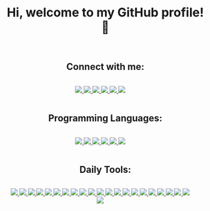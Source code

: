 <div align="center">
  <div id="user-content-toc">
    <ul>
      <summary><h1 style="display: inline-block;">Hi, welcome to my GitHub profile! 👋</h1></summary>
    </ul>
  </div>

  <div id="user-content-toc">
    <ul>
      <summary><h2 style="display: inline-block; list-style-type: none;">Connect with me:</h2></summary>
    </ul>
  </div>
  <a href="mailto:contact@quintenvw.com">
   <img src="https://img.shields.io/static/v1?logo=mailgun&label=&message=Email&color=444444&logoColor=AAA&style=flat-square">
  </a>
  <a href="https://discordapp.com/users/123468845749895170">
   <img src="https://img.shields.io/static/v1?logo=discord&label=&message=Discord&color=444444&logoColor=AAA&style=flat-square">
  </a>
  <a href="https://www.facebook.com/Quintenvw">
   <img src="https://img.shields.io/static/v1?logo=facebook&label=&message=Facebook&color=444444&logoColor=AAA&style=flat-square">
  </a>
  <a href="https://twitter.com/quintenvw_com">
   <img src="https://img.shields.io/static/v1?logo=twitter&label=&message=Twitter&color=444444&logoColor=AAA&style=flat-square">
  </a>
  <a href="https://github.com/Quintenvw">
   <img src="https://img.shields.io/static/v1?logo=github&label=&message=Github&color=444444&logoColor=AAA&style=flat-square">
  </a>
  <a href="https://www.linkedin.com/in/quintenvw">
   <img src="https://img.shields.io/static/v1?logo=linkedin&label=&message=Linkedin&color=444444&logoColor=AAA&style=flat-square">
  </a>

  <div id="user-content-toc">
    <ul>
      <summary><h2 style="display: inline-block; list-style-type: none;">Programming Languages:</h2></summary>
    </ul>
  </div>

  <a href="#">
    <img src="https://img.shields.io/static/v1?logo=python&label=&message=Python&color=444444&logoColor=AAA&style=flat-square">
    <img src="https://img.shields.io/static/v1?logo=javascript&label=&message=JavaScript&color=444444&logoColor=AAA&style=flat-square">
    <img src="https://img.shields.io/static/v1?logo=oracle&label=&message=Java&color=444444&logoColor=AAA&style=flat-square">
    <img src="https://img.shields.io/static/v1?logo=php&label=&message=PHP&color=444444&logoColor=AAA&style=flat-square">
    <img src="https://img.shields.io/static/v1?logo=html5&label=&message=HTML5&color=444444&logoColor=AAA&style=flat-square">
    <img src="https://img.shields.io/static/v1?logo=css3&label=&message=CSS3&color=444444&logoColor=AAA&style=flat-square">
  </a>

  <div id="user-content-toc">
    <ul>
      <summary><h2 style="display: inline-block; list-style-type: none;">Daily Tools:</h2></summary>
    </ul>
  </div>

  <a href="#">
    <img src="https://img.shields.io/static/v1?logo=windows11&label=&message=Windows&color=444444&logoColor=AAA&style=flat-square">
    <img src="https://img.shields.io/static/v1?logo=android&label=&message=Android&color=444444&logoColor=AAA&style=flat-square">
    <img src="https://img.shields.io/static/v1?logo=ubuntu&label=&message=Ubuntu&color=444444&logoColor=AAA&style=flat-square">
  </a>

  <a href="#">
    <img src="https://img.shields.io/static/v1?logo=visualstudiocode&label=&message=VS Code&color=444444&logoColor=AAA&style=flat-square">
    <img src="https://img.shields.io/static/v1?logo=intellijidea&label=&message=IntelliJ IDEA&color=444444&logoColor=AAA&style=flat-square">
    <img src="https://img.shields.io/static/v1?logo=nano&label=&message=Nano&color=444444&logoColor=AAA&style=flat-square">
    <img src="https://img.shields.io/static/v1?logo=notepadplusplus&label=&message=Notepad++&color=444444&logoColor=AAA&style=flat-square">
  </a>

  <a href="#">
    <img src="https://img.shields.io/static/v1?logo=amazonaws&label=&message=AWS&color=444444&logoColor=AAA&style=flat-square">
    <img src="https://img.shields.io/static/v1?logo=hetzner&label=&message=Hetzner&color=444444&logoColor=AAA&style=flat-square">
  </a>

  <a href="#">
    <img src="https://img.shields.io/static/v1?logo=firefoxbrowser&label=&message=Firefox&color=444444&logoColor=AAA&style=flat-square">
    <img src="https://img.shields.io/static/v1?logo=torbrowser&label=&message=Tor&color=444444&logoColor=AAA&style=flat-square">
  </a>

  <a href="#">
    <img src="https://img.shields.io/static/v1?logo=autohotkey&label=&message=AutoHotKey&color=444444&logoColor=AAA&style=flat-square">
    <img src="https://img.shields.io/static/v1?logo=tampermonkey&label=&message=Tampermonkey&color=444444&logoColor=AAA&style=flat-square">
    <img src="https://img.shields.io/static/v1?logo=zoho&label=&message=Zoho&color=444444&logoColor=AAA&style=flat-square">
    <img src="https://img.shields.io/static/v1?logo=discord&label=&message=Discord&color=444444&logoColor=AAA&style=flat-square">
    <img src="https://img.shields.io/static/v1?logo=mongodb&label=&message=MongoDB&color=444444&logoColor=AAA&style=flat-square">
    <img src="https://img.shields.io/static/v1?logo=postman&label=&message=Postman&color=444444&logoColor=AAA&style=flat-square">
    <img src="https://img.shields.io/static/v1?logo=crowdin&label=&message=Crowdin&color=444444&logoColor=AAA&style=flat-square">
    <img src="https://img.shields.io/static/v1?logo=paypal&label=&message=PayPal&color=444444&logoColor=AAA&style=flat-square">
    <img src="https://img.shields.io/static/v1?logo=cloudflare&label=&message=Cloudflare&color=444444&logoColor=AAA&style=flat-square">
   <img src="https://img.shields.io/static/v1?logo=stripe&label=&message=Stripe&color=444444&logoColor=AAA&style=flat-square">
  </a>

   <br>
   <img src="https://github-readme-stats.vercel.app/api/top-langs/?username=quintenvw&hide=scss&theme=apprentice">

</div>

